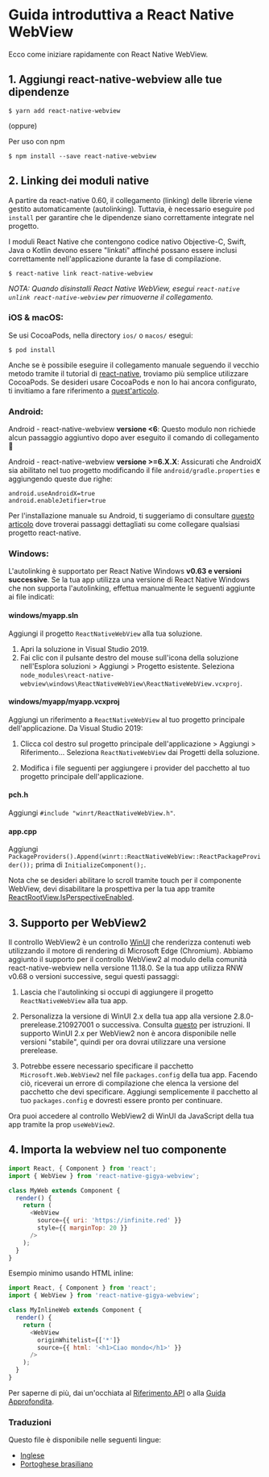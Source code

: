# Guida introduttiva a React Native WebView
Ecco come iniziare rapidamente con React Native WebView.

## 1. Aggiungi react-native-webview alle tue dipendenze

```
$ yarn add react-native-webview
```

(oppure)

Per uso con npm

```
$ npm install --save react-native-webview
```

## 2. Linking dei moduli native
A partire da react-native 0.60, il collegamento (linking) delle librerie viene gestito automaticamente (autolinking). Tuttavia, è necessario eseguire `pod install` per garantire che le dipendenze siano correttamente integrate nel progetto.

I moduli React Native che contengono codice nativo Objective-C, Swift, Java o Kotlin devono essere "linkati" affinché possano essere inclusi correttamente nell'applicazione durante la fase di compilazione.

```
$ react-native link react-native-webview
```

_NOTA: Quando disinstalli React Native WebView, esegui `react-native unlink react-native-webview` per rimuoverne il collegamento._

### iOS & macOS:
Se usi CocoaPods, nella directory `ios/` o `macos/` esegui:

```
$ pod install
```

Anche se è possibile eseguire il collegamento manuale seguendo il vecchio metodo tramite il tutorial di [react-native](https://reactnative.dev/docs/linking-libraries-ios), troviamo più semplice utilizzare CocoaPods. Se desideri usare CocoaPods e non lo hai ancora configurato, ti invitiamo a fare riferimento a [quest'articolo](https://engineering.brigad.co/demystifying-react-native-modules-linking-ae6c017a6b4a).

### Android:
Android - react-native-webview **versione <6**:
Questo modulo non richiede alcun passaggio aggiuntivo dopo aver eseguito il comando di collegamento 🎉

Android - react-native-webview **versione >=6.X.X**:
Assicurati che AndroidX sia abilitato nel tuo progetto modificando il file `android/gradle.properties` e aggiungendo queste due righe:

```
android.useAndroidX=true
android.enableJetifier=true
```

Per l'installazione manuale su Android, ti suggeriamo di consultare [questo articolo](https://engineering.brigad.co/demystifying-react-native-modules-linking-964399ec731b) dove troverai passaggi dettagliati su come collegare qualsiasi progetto react-native.

### Windows:
L'autolinking è supportato per React Native Windows **v0.63 e versioni successive**. Se la tua app utilizza una versione di React Native Windows che non supporta l'autolinking, effettua manualmente le seguenti aggiunte ai file indicati:

#### **windows/myapp.sln**

Aggiungi il progetto `ReactNativeWebView` alla tua soluzione.

1. Apri la soluzione in Visual Studio 2019.
2. Fai clic con il pulsante destro del mouse sull'icona della soluzione nell'Esplora soluzioni > Aggiungi > Progetto esistente.
   Seleziona `node_modules\react-native-webview\windows\ReactNativeWebView\ReactNativeWebView.vcxproj`.

#### **windows/myapp/myapp.vcxproj**

Aggiungi un riferimento a `ReactNativeWebView` al tuo progetto principale dell'applicazione. Da Visual Studio 2019:

1. Clicca col destro sul progetto principale dell'applicazione > Aggiungi > Riferimento...
   Seleziona `ReactNativeWebView` dai Progetti della soluzione.

2. Modifica i file seguenti per aggiungere i provider del pacchetto al tuo progetto principale dell'applicazione.

#### **pch.h**
Aggiungi `#include "winrt/ReactNativeWebView.h"`.

#### **app.cpp**
Aggiungi `PackageProviders().Append(winrt::ReactNativeWebView::ReactPackageProvider());` prima di `InitializeComponent();`.

Nota che se desideri abilitare lo scroll tramite touch per il componente WebView, devi disabilitare la prospettiva per la tua app tramite [ReactRootView.IsPerspectiveEnabled](https://microsoft.github.io/react-native-windows/docs/ReactRootView#isperspectiveenabled).

## 3. Supporto per WebView2
Il controllo WebView2 è un controllo [WinUI](https://learn.microsoft.com/it-it/windows/apps/winui/) che renderizza contenuti web utilizzando il motore di rendering di Microsoft Edge (Chromium). Abbiamo aggiunto il supporto per il controllo WebView2 al modulo della comunità react-native-webview nella versione 11.18.0.
Se la tua app utilizza RNW v0.68 o versioni successive, segui questi passaggi:

1. Lascia che l'autolinking si occupi di aggiungere il progetto `ReactNativeWebView` alla tua app.

2. Personalizza la versione di WinUI 2.x della tua app alla versione 2.8.0-prerelease.210927001 o successiva. Consulta [questo](https://microsoft.github.io/react-native-windows/docs/customizing-sdk-versions) per istruzioni. Il supporto WinUI 2.x per WebView2 non è ancora disponibile nelle versioni "stabile", quindi per ora dovrai utilizzare una versione prerelease.

3. Potrebbe essere necessario specificare il pacchetto `Microsoft.Web.WebView2` nel file `packages.config` della tua app. Facendo ciò, riceverai un errore di compilazione che elenca la versione del pacchetto che devi specificare. Aggiungi semplicemente il pacchetto al tuo `packages.config` e dovresti essere pronto per continuare.

Ora puoi accedere al controllo WebView2 di WinUI da JavaScript della tua app tramite la prop `useWebView2`.

## 4. Importa la webview nel tuo componente
```js
import React, { Component } from 'react';
import { WebView } from 'react-native-gigya-webview';

class MyWeb extends Component {
  render() {
    return (
      <WebView
        source={{ uri: 'https://infinite.red' }}
        style={{ marginTop: 20 }}
      />
    );
  }
}
```

Esempio minimo usando HTML inline:

```js
import React, { Component } from 'react';
import { WebView } from 'react-native-gigya-webview';

class MyInlineWeb extends Component {
  render() {
    return (
      <WebView
        originWhitelist={['*']}
        source={{ html: '<h1>Ciao mondo</h1>' }}
      />
    );
  }
}
```

Per saperne di più, dai un'occhiata al [Riferimento API](Reference.italian.md) o alla [Guida Approfondita](Guide.italian.md).

### Traduzioni
Questo file è disponibile nelle seguenti lingue:
- [Inglese](Getting-Started.md)
- [Portoghese brasiliano](Getting-Started.portuguese.md)
